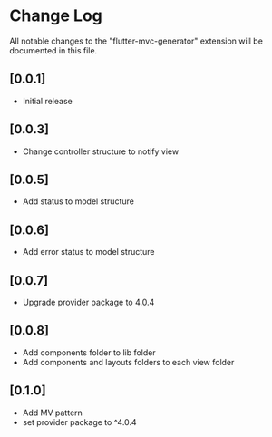 # Change Log

All notable changes to the "flutter-mvc-generator" extension will be documented in this file.

## [0.0.1]

- Initial release

## [0.0.3]

- Change controller structure to notify view

## [0.0.5]

- Add status to model structure

## [0.0.6]

- Add error status to model structure

## [0.0.7]

- Upgrade provider package to 4.0.4

## [0.0.8]

- Add components folder to lib folder
- Add components and layouts folders to each view folder

## [0.1.0]

- Add MV pattern
- set provider package to ^4.0.4
